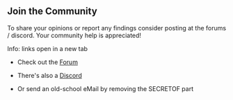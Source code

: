 ﻿## Join the Community

To share your opinions or report any findings consider posting at the forums / discord.
Your community help is appreciated! 

Info: links open in a new tab

* Check out the <a href=http://forum.xeth.de target=_>Forum</a>

* There's also a <a href=https://discord.gg/s4wTHQgxae target=_>Discord</a>

* Or send an old-school <a hef="mailto:evermore@SECRETOFxeth.de?Subject=Format%20Exploration%20Projekt">eMail</a> by removing the SECRETOF part

